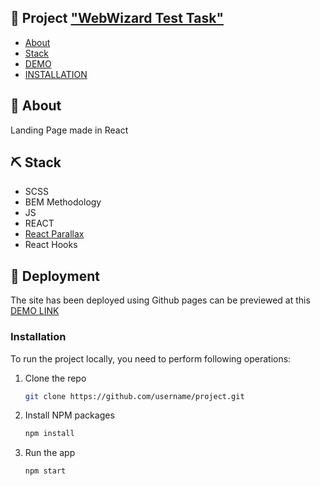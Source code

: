 ## 📝 Project ["WebWizard Test Task"](https://danielsorokowski.github.io/web-wizard-test-task/)
- [About](#about)
- [Stack](#stack)
- [DEMO](#demo)
- [INSTALLATION](#install)
## 🧐 About <a name = "about"></a>
Landing Page made in React

## ⛏️ Stack <a name="stack"></a> 
- SCSS
- BEM Methodology
- JS
- REACT
- [React Parallax](https://www.npmjs.com/package/react-parallax)
- React Hooks

## 🚀 Deployment <a name="demo"></a>
The site has been deployed using Github pages can be previewed at this [DEMO LINK](https://danielsorokowski.github.io/web-wizard-test-task/) 

### Installation <a name="install"></a>
To run the project locally, you need to perform following operations:
1. Clone the repo
   ```sh
   git clone https://github.com/username/project.git
   ```
2. Install NPM packages
   ```sh
   npm install
   ```
3. Run the app
   ```js
   npm start
   ```
